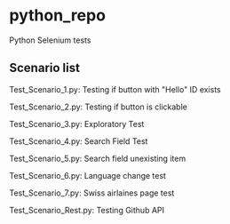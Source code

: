 # python_repo
Python Selenium tests
## Scenario list
Test_Scenario_1.py: Testing if button with "Hello" ID exists

Test_Scenario_2.py: Testing if button is clickable

Test_Scenario_3.py: Exploratory Test

Test_Scenario_4.py: Search Field Test

Test_Scenario_5.py: Search field unexisting item 

Test_Scenario_6.py: Language change test

Test_Scenario_7.py: Swiss airlaines page test

Test_Scenario_Rest.py: Testing Github API
